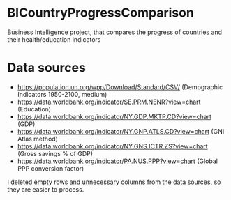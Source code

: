 # BICountryProgressComparison
Business Intelligence project, that compares the progress of countries and their health/education indicators

# Data sources
- https://population.un.org/wpp/Download/Standard/CSV/ (Demographic Indicators 1950-2100, medium)
- https://data.worldbank.org/indicator/SE.PRM.NENR?view=chart (Education)
- https://data.worldbank.org/indicator/NY.GDP.MKTP.CD?view=chart (GDP)
- https://data.worldbank.org/indicator/NY.GNP.ATLS.CD?view=chart (GNI Atlas method)
- https://data.worldbank.org/indicator/NY.GNS.ICTR.ZS?view=chart (Gross savings % of GDP)
- https://data.worldbank.org/indicator/PA.NUS.PPP?view=chart (Global PPP conversion factor)  

I deleted empty rows and unnecessary columns from the data sources, so they are easier to process.